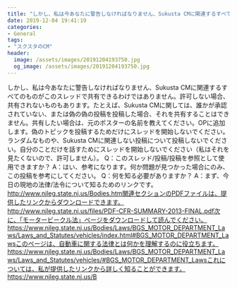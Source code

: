 ```yaml
---
title: "しかし、私は今あなたに警告しなければなりません、Sukusta CMに関連するすべてのものがこのスレッドで共有できるわけではありません。"
date: 2019-12-04 19:41:19
categories:
- General
tags:
- "スクスタのCM"
header:
  image: /assets/images/20191204193750.jpg
  og_image: /assets/images/20191204193750.jpg
---
```


しかし、私は今あなたに警告しなければなりません、Sukusta CMに関連するすべてのものがこのスレッドで共有できるわけではありません。許可しない場合、共有されないものもあります。たとえば、Sukusta CMに関しては、誰かが承認されていない、または偽の偽の投稿を投稿した場合、それを共有することはできません。共有したい場合は、元のポスターの名前を教えてください。OPに追加します。偽のトピックを投稿するためだけにスレッドを開始しないでください。ランダムなものや、Sukusta CMに関連しない投稿について投稿しないでください。自分のことだけを話すためにスレッドを開始しないでください（私はそれを見たくないので、許可しません）。 Q：このスレッド/投稿/投稿を参照として使用できますか？ A：はい、参考になります。何か問題が見つかった場合にのみ、この投稿を参考にしてください。 Q：何を知る必要がありますか？ A：まず、今日の現地の法律/法令について知るためのリンクです。 http://www.njleg.state.nj.us/Bodies.htm関連セクションのPDFファイルは、提供したリンクからダウンロードできます。 http://www.njleg.state.nj.us/files/PDF-CFR-SUMMARY-2013-FINAL.pdf次に、「モータービークル法」ページをダウンロードして読んでください。 https://www.njleg.state.nj.us/Bodies/Laws/BGS_MOTOR_DEPARTMENT_Laws/Laws_and_Statutes/vehicles/index.html#BGS_MOTOR_DEPARTMENT_Lawsこのページは、自動車に関する法律とは何かを理解するのに役立ちます。 https://www.njleg.state.nj.us/Bodies/Laws/BGS_MOTOR_DEPARTMENT_Laws/Laws_and_Statutes/vehicles/#BGS_MOTOR_DEPARTMENT_Lawsこれについては、私が提供したリンクから詳しく知ることができます。 https://www.njleg.state.nj.us/B
